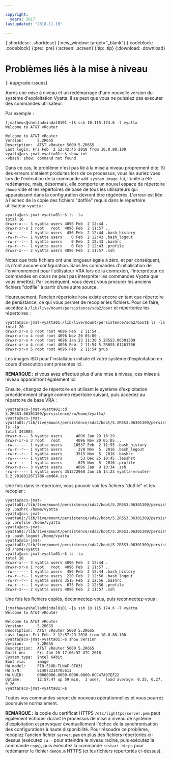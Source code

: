 ```yaml
---

copyright:
  years: 2017
lastupdated: "2018-11-10"

---
```


{:shortdesc: .shortdesc}
{:new_window: target="_blank"}
{:codeblock: .codeblock}
{:pre: .pre}
{:screen: .screen}
{:tip: .tip}
{:download: .download}

# Problèmes liés à la mise à niveau
{: #upgrade-issues}

Après une mise à niveau et un redémarrage d'une nouvelle version du système d'exploitation Vyatta, il se peut que vous ne puissiez pas exécuter des commandes utilisateur.

Par exemple :

```
[jmathews@shelladmindal0101 ~]$ ssh 10.115.174.6 -l vyatta
Welcome to AT&T vRouter

Welcome to AT&T vRouter
Version:      5.2R6S5
Description:  AT&T vRouter 5600 5.2R6S5
Last login: Fri Feb  2 12:42:45 2018 from 10.0.80.100
vyatta@acs-jmat-vyatta01:~$ show int
-vbash: show: command not found
```

Dans ce cas, le problème n'est pas lié à la mise à niveau proprement dite. Si des erreurs s'étaient produites lors de ce processus, vous les auriez vues lors de l'exécution de la commande `add system image`. Ici, l'unité a été redémarrée, mais, désormais, elle comporte un nouvel espace de répertoire `/home` vide et les répertoires de base de tous les utilisateurs qui apparaissent dans la configuration devront être régénérés. L'erreur est liée à l'échec de la copie des fichiers "dotfile" requis dans le répertoire utilisateur `vyatta` :

```
vyatta@acs-jmat-vyatta01:~$ ls -la
total 16
drwxr-x--- 3 vyatta users 4096 Feb  2 12:44 .
drwxr-xr-x 1 root   root  4096 Feb  2 11:57 ..
-rw------- 1 vyatta users  456 Feb  2 12:44 .bash_history
-rw-r--r-- 1 vyatta users    0 Feb  2 12:43 .bash_logout
-rw-r--r-- 1 vyatta users    0 Feb  2 12:43 .bashrc
-rw-r--r-- 1 vyatta users    0 Feb  2 12:43 .profile
drwxr-x--- 2 vyatta users 4096 Feb  2 11:57 .ssh
```

Notez que trois fichiers ont une longueur égale à zéro, et par conséquent, ils n'ont aucune configuration. Sans les commandes d'initialisation de l'environnement pour l'utilisateur VRA lors de la connexion, l'interpréteur de commandes en cours ne peut pas interpréter les commandes Vyatta que vous émettez. Par conséquent, vous devez vous procurer les anciens fichiers "dotfile" à partir d'une autre source.

Heureusement, l'ancien répertoire `home` existe encore en tant que répertoire de persistance, ce qui vous permet de recopier les fichiers. Pour ce faire, accédez à `/lib/live/mount/persistence/sda2/boot` et répertoriez les répertoires :

```
vyatta@acs-jmat-vyatta01:/lib/live/mount/persistence/sda2/boot$ ls -la
total 20
drwxr-xr-x 5 root root 4096 Feb  2 11:54 .
drwxr-xr-x 4 root root 4096 Nov 20 05:00 ..
drwxr-xr-x 4 root root 4096 Jan 23 11:30 5.2R5S3.06301309
drwxr-xr-x 4 root root 4096 Feb  2 11:54 5.2R6S5.01261706
drwxr-xr-x 5 root root 4096 Feb  2 11:54 grub
```

Les images ISO pour l'installation initiale et votre système d'exploitation en cours d'exécution sont présentés ici. 

**REMARQUE :** si vous avez effectué plus d'une mise à niveau, ces mises à niveau apparaîtront également ici.

Ensuite, changez de répertoire en utilisant le système d'exploitation précédemment chargé comme répertoire suivant, puis accédez au répertoire de base VRA :

```
vyatta@acs-jmat-vyatta01:cd 5.2R5S3.06301309/persistence/rw/home/vyatta/
vyatta@acs-jmat-vyatta01:/lib/live/mount/persistence/sda2/boot/5.2R5S3.06301309/persistence/rw/home/vyatta$ ls -la
total 343084
drwxr-x--- 3 vyatta users      4096 Jan 29 16:29 .
drwxr-xr-x 3 root   root       4096 Nov 20 05:05 ..
-rw------- 1 vyatta users     10537 Feb  2 11:55 .bash_history
-rw-r--r-- 1 vyatta users       220 Nov  5  2016 .bash_logout
-rw-r--r-- 1 vyatta users      3515 Nov  5  2016 .bashrc
-rw------- 1 vyatta users        53 Dec 25 10:45 .lesshst
-rw-r--r-- 1 vyatta users       675 Nov  5  2016 .profile
drwxr-x--- 3 vyatta users      4096 Jan  9 10:34 .ssh
-rw-r----- 1 vyatta users 351272960 Jan 26 14:23 vyatta-vrouter-5.2_20180126T1706-amd64.iso
```

Une fois dans le répertoire, vous pouvoir voir les fichiers "dotfile" et les recopier :

```
vyatta@acs-jmat-vyatta01:/lib/live/mount/persistence/sda2/boot/5.2R5S3.06301309/persistence/rw/home/vyatta$ cp .bashrc /home/vyatta
vyatta@acs-jmat-vyatta01:/lib/live/mount/persistence/sda2/boot/5.2R5S3.06301309/persistence/rw/home/vyatta$ cp .profile /home/vyatta
vyatta@acs-jmat-vyatta01:/lib/live/mount/persistence/sda2/boot/5.2R5S3.06301309/persistence/rw/home/vyatta$ cp .bash_logout /home/vyatta
vyatta@acs-jmat-vyatta01:/lib/live/mount/persistence/sda2/boot/5.2R5S3.06301309/persistence/rw/home/vyatta$ cd /home/vyatta
vyatta@acs-jmat-vyatta01:~$ ls -la
total 28
drwxr-x--- 3 vyatta users 4096 Feb  2 12:44 .
drwxr-xr-x 1 root   root  4096 Feb  2 11:57 ..
-rw------- 1 vyatta users  456 Feb  2 12:44 .bash_history
-rw-r--r-- 1 vyatta users  220 Feb  2 12:56 .bash_logout
-rw-r--r-- 1 vyatta users 3515 Feb  2 12:56 .bashrc
-rw-r--r-- 1 vyatta users  675 Feb  2 12:56 .profile
drwxr-x--- 2 vyatta users 4096 Feb  2 11:57 .ssh
```

Une fois les fichiers copiés, déconnectez-vous, puis reconnectez-vous :

```
[jmathews@shelladmindal0101 ~]$ ssh 10.115.174.6 -l vyatta
Welcome to AT&T vRouter

Welcome to AT&T vRouter
Version:      5.2R6S5
Description:  AT&T vRouter 5600 5.2R6S5
Last login: Fri Feb  2 12:57:29 2018 from 10.0.80.100
vyatta@acs-jmat-vyatta01:~$ show version
Version:      5.2R6S5
Description:  AT&T vRouter 5600 5.2R6S5
Built on:     Fri Jan 26 17:06:52 UTC 2018
System type:  Intel 64bit
Boot via:     image
HW model:     PIO-518D-TLN4F-ST031
HW S/N:       S14073214705613
HW UUID:      00000000-0000-0000-0000-0CC47A07EF22
Uptime:       12:57:47 up 59 min,  1 user,  load average: 0.35, 0.27, 0.26
vyatta@acs-jmat-vyatta01:~$
```
Toutes vos commandes seront de nouveau opérationnelles et vous pourrez poursuivre normalement.

**REMARQUE :** la copie du certificat HTTPS `/etc/lighttpd/server.pem` peut également échouer durant le processus de mise à niveau de système d'exploitation et provoquer éventuellement l'échec de la synchronisation des configurations à haute disponibilité. Pour résoudre ce problème, recopiez l'ancien fichier `server.pem` en plus des fichiers répertoriés ci-dessus (exécutez `su -` pour atteindre le niveau racine, puis exécutez la commande `copy`), puis exécutez la commande `restart https` pour redémarrer le fichier `demon.m` HTTPS (et les fichiers répertoriés ci-dessus).
